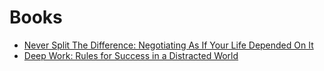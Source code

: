 # Books

* [Never Split The Difference: Negotiating As If Your Life Depended On It](never-split-the-difference.md)
* [Deep Work: Rules for Success in a Distracted World](deep-work.md)